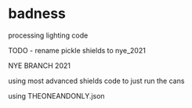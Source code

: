 # badness
processing lighting code

TODO - rename pickle shields to nye_2021

NYE BRANCH 2021

using most advanced shields code to just run the cans


using THEONEANDONLY.json


